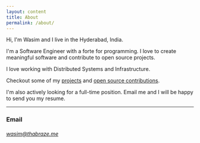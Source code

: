 ```yaml
---
layout: content
title: About
permalink: /about/
---
```

Hi, I'm Wasim and I live in the Hyderabad, India.

I'm a Software Engineer with a forte for programming. I love to create meaningful software and contribute to open source projects.

I love working with Distributed Systems and Infrastructure. 

Checkout some of my <a href="/projects">projects</a> and <a href="/opensource">open source contributions</a>.

I'm also actively looking for a full-time position. Email me and I will be happy to send you my resume.

----

### Email 

###### wasim@thabraze.me
